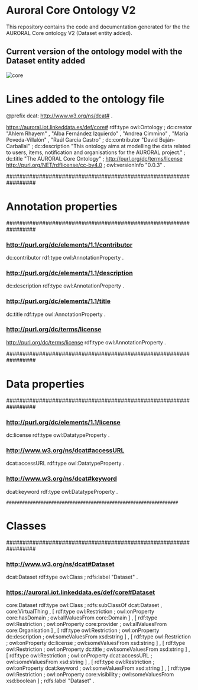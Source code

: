 # Auroral Core Ontology V2

This repository contains the code and documentation generated for the the AURORAL Core ontology V2 (Dataset entity added).

## Current version of the ontology model with the Dataset entity added

![core](https://github.com/morelab/auroral-core-ontology-v2/blob/master/diagrams/core-dataset.png)

# Lines added to the ontology file

@prefix dcat: <http://www.w3.org/ns/dcat#> .

<https://auroral.iot.linkeddata.es/def/core#> rdf:type owl:Ontology ;
                                               dc:creator "Ahlem Rhayem" ,
                                                          "Alba Fernández Izquierdo" ,
                                                          "Andrea Cimmino" ,
                                                          "María Poveda-Villalón" ,
                                                          "Raúl García Castro" ;
                                               dc:contributor "David Buján-Carballal" ;
                                               dc:description "This ontology aims at modelling the data related to users, items, notification and organisations for the AURORAL project." ;
                                               dc:title "The AURORAL Core Ontology" ;
                                               <http://purl.org/dc/terms/license> <http://purl.org/NET/rdflicense/cc-by4.0> ;
                                               owl:versionInfo "0.0.3" .



#################################################################
#    Annotation properties
#################################################################

###  http://purl.org/dc/elements/1.1/contributor
dc:contributor rdf:type owl:AnnotationProperty .

###  http://purl.org/dc/elements/1.1/description
dc:description rdf:type owl:AnnotationProperty .

###  http://purl.org/dc/elements/1.1/title
dc:title rdf:type owl:AnnotationProperty .

###  http://purl.org/dc/terms/license
<http://purl.org/dc/terms/license> rdf:type owl:AnnotationProperty .



#################################################################
#    Data properties
#################################################################

###  http://purl.org/dc/elements/1.1/license
dc:license rdf:type owl:DatatypeProperty .


###  http://www.w3.org/ns/dcat#accessURL
dcat:accessURL rdf:type owl:DatatypeProperty .


###  http://www.w3.org/ns/dcat#keyword
dcat:keyword rdf:type owl:DatatypeProperty .



	#################################################################
#    Classes
#################################################################

###  http://www.w3.org/ns/dcat#Dataset
dcat:Dataset rdf:type owl:Class ;
             rdfs:label "Dataset" .

###  https://auroral.iot.linkeddata.es/def/core#Dataset
core:Dataset rdf:type owl:Class ;
             rdfs:subClassOf dcat:Dataset ,
                             core:VirtualThing ,
                             [ rdf:type owl:Restriction ;
                               owl:onProperty core:hasDomain ;
                               owl:allValuesFrom core:Domain
                             ] ,
                             [ rdf:type owl:Restriction ;
                               owl:onProperty core:provider ;
                               owl:allValuesFrom core:Organisation
                             ] ,
                             [ rdf:type owl:Restriction ;
                               owl:onProperty dc:description ;
                               owl:someValuesFrom xsd:string
                             ] ,
                             [ rdf:type owl:Restriction ;
                               owl:onProperty dc:license ;
                               owl:someValuesFrom xsd:string
                             ] ,
                             [ rdf:type owl:Restriction ;
                               owl:onProperty dc:title ;
                               owl:someValuesFrom xsd:string
                             ] ,
                             [ rdf:type owl:Restriction ;
                               owl:onProperty dcat:accessURL ;
                               owl:someValuesFrom xsd:string
                             ] ,
                             [ rdf:type owl:Restriction ;
                               owl:onProperty dcat:keyword ;
                               owl:someValuesFrom xsd:string
                             ] ,
                             [ rdf:type owl:Restriction ;
                               owl:onProperty core:visibility ;
                               owl:someValuesFrom xsd:boolean
                             ] ;
             rdfs:label "Dataset" .